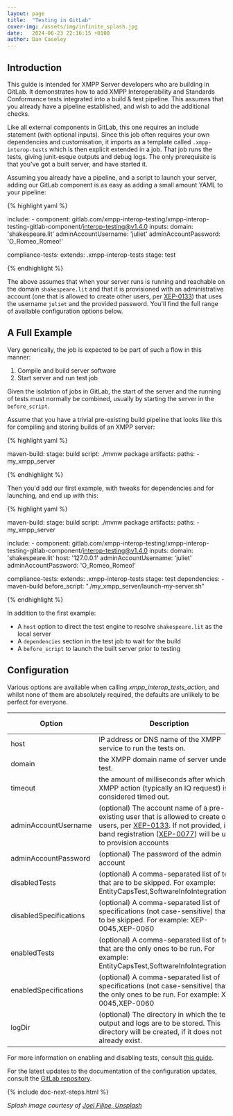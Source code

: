 ```yaml
---
layout: page
title:  "Testing in GitLab"
cover-img: /assets/img/infinite_splash.jpg
date:   2024-06-23 22:16:15 +0100
author: Dan Caseley
---
```


## Introduction

This guide is intended for XMPP Server developers who are building in GitLab. It demonstrates how to add XMPP Interoperability and Standards Conformance tests integrated into a build & test pipeline. This assumes that you already have a pipeline established, and wish to add the additional checks.

Like all external components in GitLab, this one requires an include statement (with optional inputs). Since this job often requires your own dependencies and customisation, it imports as a template called `.xmpp-interop-tests` which is then explicit extended in a job. That job runs the tests, giving junit-esque outputs and debug logs. The only prerequisite is that you've got a built server, and have started it.

Assuming you already have a pipeline, and a script to launch your server, adding our GitLab component is as easy as adding a small amount YAML to your pipeline:

{% highlight yaml %}

  include:
    - component: gitlab.com/xmpp-interop-testing/xmpp-interop-testing-gitlab-component/interop-testing@v1.4.0
      inputs:
        domain: 'shakespeare.lit'
        adminAccountUsername: 'juliet'
        adminAccountPassword: 'O_Romeo_Romeo!'

  compliance-tests:
    extends: .xmpp-interop-tests
    stage: test

{% endhighlight %}

The above assumes that when your server runs is running and reachable on the domain `shakespeare.lit` and that it is provisioned with an administrative account (one that is allowed to create other users, per [XEP-0133](https://xmpp.org/extensions/xep-0133.html)) that uses the username `juliet` and the provided password. You'll find the full range of available configuration options below.

## A Full Example

Very generically, the job is expected to be part of such a flow in this manner:

1. Compile and build server software
2. Start server and run test job

Given the isolation of jobs in GitLab, the start of the server and the running of tests must normally be combined, usually by starting the server in the `before_script`.

Assume that you have a trivial pre-existing build pipeline that looks like this for compiling and storing builds of an XMPP server:

{% highlight yaml %}

  maven-build:
    stage: build
    script: ./mvnw package
    artifacts:
      paths:
        - my_xmpp_server

{% endhighlight %}  

Then you'd add our first example, with tweaks for dependencies and for launching, and end up with this:

{% highlight yaml %}

  maven-build:
    stage: build
    script: ./mvnw package
    artifacts:
      paths:
        - my_xmpp_server

  include:
    - component: gitlab.com/xmpp-interop-testing/xmpp-interop-testing-gitlab-component/interop-testing@v1.4.0
      inputs:
        domain: 'shakespeare.lit'
        host: '127.0.0.1'
        adminAccountUsername: 'juliet'
        adminAccountPassword: 'O_Romeo_Romeo!'
  
  compliance-tests:
    extends: .xmpp-interop-tests
    stage: test
    dependencies:
      - maven-build
    before_script: "./my_xmpp_server/launch-my-server.sh"

{% endhighlight %}

In addition to the first example:

- A `host` option to direct the test engine to resolve `shakespeare.lit` as the local server
- A `dependencies` section in the test job to wait for the build
- A `before_script` to launch the built server prior to testing

## Configuration

Various options are available when calling _xmpp_interop_tests_action_, and whilst none of them are absolutely required, the defaults are unlikely to be perfect for everyone.

| Option                 | Description                                                                                                                                                                                                                                                                           | Default value       |
|------------------------|---------------------------------------------------------------------------------------------------------------------------------------------------------------------------------------------------------------------------------------------------------------------------------------|---------------------|
| host                   | IP address or DNS name of the XMPP service to run the tests on.                                                                                                                                                                                                                       | 127.0.0.1           |
| domain                 | the XMPP domain name of server under test.                                                                                                                                                                                                                                            | example.org         |
| timeout                | the amount of milliseconds after which an XMPP action (typically an IQ request) is considered timed out.                                                                                                                                                                              | 5000 (five seconds) |
| adminAccountUsername   | (optional) The account name of a pre-existing user that is allowed to create other users, per [XEP-0133](https://xmpp.org/extensions/xep-0133.html). If not provided, in-band registration ([XEP-0077](https://xmpp.org/extensions/xep-0077.html)) will be used to provision accounts | -                   |
| adminAccountPassword   | (optional) The password of the admin account                                                                                                                                                                                                                                          | -                   |
| disabledTests          | (optional) A comma-separated list of tests that are to be skipped. For example: EntityCapsTest,SoftwareInfoIntegrationTest                                                                                                                                                            | -                   |
| disabledSpecifications | (optional) A comma-separated list of specifications (not case-sensitive) that are to be skipped. For example: XEP-0045,XEP-0060                                                                                                                                                       | -                   |
| enabledTests           | (optional) A comma-separated list of tests that are the only ones to be run. For example: EntityCapsTest,SoftwareInfoIntegrationTest                                                                                                                                                  | -                   |
| enabledSpecifications  | (optional) A comma-separated list of specifications (not case-sensitive) that are the only ones to be run. For example: XEP-0045,XEP-0060                                                                                                                                             | -                   |
| logDir                 | (optional) The directory in which the test output and logs are to be stored. This directory will be created, if it does not already exist.                                                                                                                                            | ./output            |

For more information on enabling and disabling tests, consult [this guide](/documentation/selecting-tests).

For the latest updates to the documentation of the configuration updates, consult the [GitLab repository](https://gitlab.com/xmpp-interop-testing/xmpp-interop-testing-gitlab-component).

{% include doc-next-steps.html %}

_Splash image courtesy of [Joel Filipe, Unsplash](https://unsplash.com/photos/low-angle-photo-of-30-st-mary-axe-VuwAfoHpxgs?utm_content=creditCopyText&utm_medium=referral&utm_source=unsplash)_

